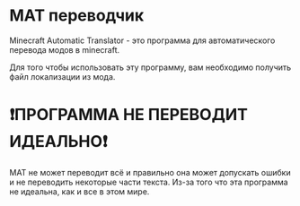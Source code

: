 # MAT переводчик

Minecraft Automatic Translator - это программа для автоматического перевода модов в minecraft.

Для того чтобы использовать эту программу, вам необходимо получить файл локализации из мода.

# ❗ПРОГРАММА НЕ ПЕРЕВОДИТ ИДЕАЛЬНО❗

MAT не может переводит всё и правильно она может допускать ошибки и не переводить некоторые части текста. Из-за того что эта программа не идеальна, как и все в этом мире.
